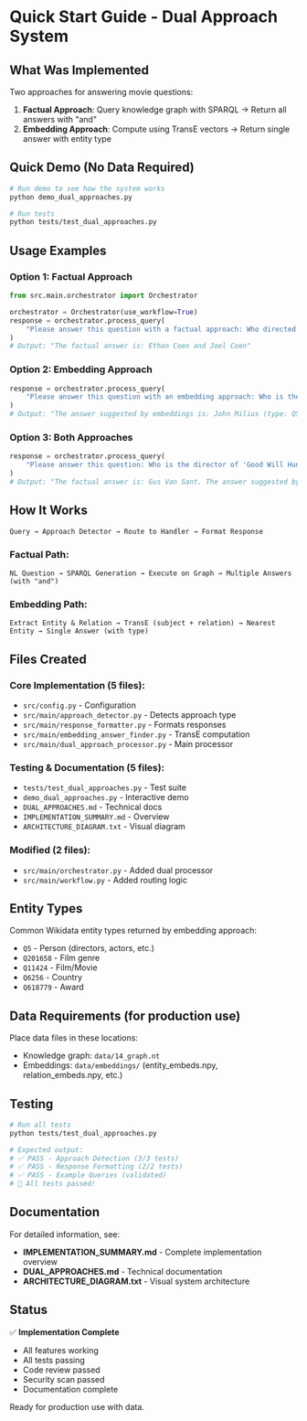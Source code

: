 # Quick Start Guide - Dual Approach System

## What Was Implemented

Two approaches for answering movie questions:

1. **Factual Approach**: Query knowledge graph with SPARQL → Return all answers with "and"
2. **Embedding Approach**: Compute using TransE vectors → Return single answer with entity type

## Quick Demo (No Data Required)

```bash
# Run demo to see how the system works
python demo_dual_approaches.py

# Run tests
python tests/test_dual_approaches.py
```

## Usage Examples

### Option 1: Factual Approach
```python
from src.main.orchestrator import Orchestrator

orchestrator = Orchestrator(use_workflow=True)
response = orchestrator.process_query(
    "Please answer this question with a factual approach: Who directed 'Fargo'?"
)
# Output: "The factual answer is: Ethan Coen and Joel Coen"
```

### Option 2: Embedding Approach
```python
response = orchestrator.process_query(
    "Please answer this question with an embedding approach: Who is the director of 'Apocalypse Now'?"
)
# Output: "The answer suggested by embeddings is: John Milius (type: Q5)"
```

### Option 3: Both Approaches
```python
response = orchestrator.process_query(
    "Please answer this question: Who is the director of 'Good Will Hunting'?"
)
# Output: "The factual answer is: Gus Van Sant. The answer suggested by embeddings is: Harmony Korine (type: Q5)"
```

## How It Works

```
Query → Approach Detector → Route to Handler → Format Response
```

### Factual Path:
```
NL Question → SPARQL Generation → Execute on Graph → Multiple Answers (with "and")
```

### Embedding Path:
```
Extract Entity & Relation → TransE (subject + relation) → Nearest Entity → Single Answer (with type)
```

## Files Created

### Core Implementation (5 files):
- `src/config.py` - Configuration
- `src/main/approach_detector.py` - Detects approach type
- `src/main/response_formatter.py` - Formats responses
- `src/main/embedding_answer_finder.py` - TransE computation
- `src/main/dual_approach_processor.py` - Main processor

### Testing & Documentation (5 files):
- `tests/test_dual_approaches.py` - Test suite
- `demo_dual_approaches.py` - Interactive demo
- `DUAL_APPROACHES.md` - Technical docs
- `IMPLEMENTATION_SUMMARY.md` - Overview
- `ARCHITECTURE_DIAGRAM.txt` - Visual diagram

### Modified (2 files):
- `src/main/orchestrator.py` - Added dual processor
- `src/main/workflow.py` - Added routing logic

## Entity Types

Common Wikidata entity types returned by embedding approach:
- `Q5` - Person (directors, actors, etc.)
- `Q201658` - Film genre
- `Q11424` - Film/Movie
- `Q6256` - Country
- `Q618779` - Award

## Data Requirements (for production use)

Place data files in these locations:
- Knowledge graph: `data/14_graph.nt`
- Embeddings: `data/embeddings/` (entity_embeds.npy, relation_embeds.npy, etc.)

## Testing

```bash
# Run all tests
python tests/test_dual_approaches.py

# Expected output:
# ✅ PASS - Approach Detection (3/3 tests)
# ✅ PASS - Response Formatting (2/2 tests)
# ✅ PASS - Example Queries (validated)
# 🎉 All tests passed!
```

## Documentation

For detailed information, see:
- **IMPLEMENTATION_SUMMARY.md** - Complete implementation overview
- **DUAL_APPROACHES.md** - Technical documentation
- **ARCHITECTURE_DIAGRAM.txt** - Visual system architecture

## Status

✅ **Implementation Complete**
- All features working
- All tests passing
- Code review passed
- Security scan passed
- Documentation complete

Ready for production use with data.
